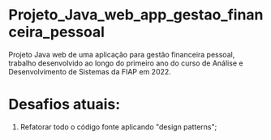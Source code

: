 # Projeto_Java_web_app_gestao_financeira_pessoal
Projeto Java web de uma aplicação para gestão financeira pessoal, trabalho desenvolvido ao longo do primeiro ano do curso de Análise e Desenvolvimento de Sistemas da FIAP em 2022.

# Desafios atuais:

01) Refatorar todo o código fonte aplicando "design patterns";
